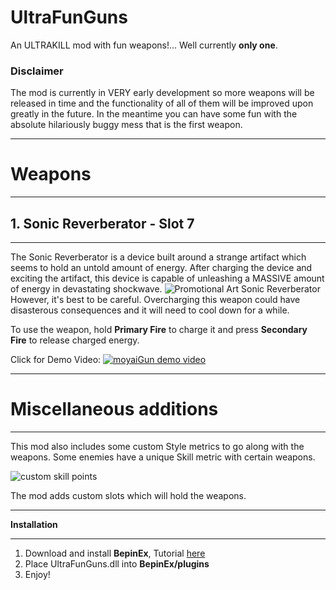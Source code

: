 # UltraFunGuns
An ULTRAKILL mod with fun weapons!... Well currently **only one**.

### Disclaimer
The mod is currently in VERY early development so more weapons will be released in time and the functionality of all of them will be improved upon greatly in the future.
In the meantime you can have some fun with the absolute hilariously buggy mess that is the first weapon.

______________________________________________________________________________________________
# Weapons
______________________________________________________________________________________________

## 1. Sonic Reverberator - Slot 7

______________________________________________________________________________________________
The Sonic Reverberator is a device built around a strange artifact which seems to hold an untold amount of energy.
After charging the device and exciting the artifact, this device is capable of unleashing a MASSIVE amount of energy in devastating shockwave.
![Promotional Art Sonic Reverberator](https://cdn.discordapp.com/attachments/432329547023908884/1019861005502795816/son342re35.png)
However, it's best to be careful. Overcharging this weapon could have disasterous consequences and it will need to cool down for a while.

To use the weapon, hold **Primary Fire** to charge it and press **Secondary Fire** to release charged energy.

Click for Demo Video:
[![moyaiGun demo video](https://img.youtube.com/vi/9hzw5vhXvEc/0.jpg)](https://www.youtube.com/watch?v=9hzw5vhXvEc)
______________________________________________________________________________________________

# Miscellaneous additions
______________________________________________________________________________________________
This mod also includes some custom Style metrics to go along with the weapons. Some enemies have a unique Skill metric with certain weapons.

![custom skill points](https://cdn.discordapp.com/attachments/432329547023908884/1019852616303394876/awdsiuhai.PNG)

The mod adds custom slots which will hold the weapons.
_______________________________________________________________________________________________________________________________________
**Installation**
_______________________________________________________________________________________________________________________________________
1. Download and install **BepinEx**, Tutorial [here](https://www.youtube.com/watch?v=meNiXcbPh_s)
2. Place UltraFunGuns.dll into **BepinEx/plugins**
3. Enjoy!
